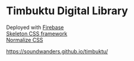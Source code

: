 # Timbuktu Digital Library
Deployed with <a href = "https://firebase.google.com/">Firebase</a>
<br>
<a href = "http://getskeleton.com">Skeleton CSS framework</a>
<br>
<a href = "https://github.com/necolas/normalize.css/">Normalize CSS</a>

https://soundwanders.github.io/timbuktu/ 

